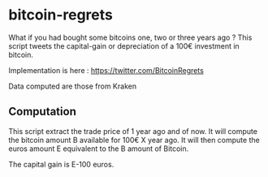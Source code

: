 # bitcoin-regrets
What if you had bought some bitcoins one, two or three years ago ? This script tweets the capital-gain or depreciation of a 100€ investment in bitcoin.
 
Implementation is here : https://twitter.com/BitcoinRegrets

Data computed are those from Kraken

## Computation
This script extract the trade price of 1 year ago and of now.
It will compute the bitcoin amount B available for 100€ X year ago.
It will then compute the euros amount E equivalent to the B amount of Bitcoin.

The capital gain is E-100 euros.
